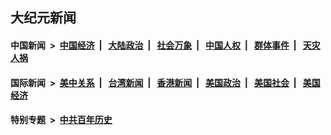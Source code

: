 ## 大纪元新闻

#### 中国新闻 &nbsp;>&nbsp; [中国经济](indexes/ncid283/README.md?09180045) &nbsp;| &nbsp; [大陆政治](indexes/ncid277/README.md?09180045) &nbsp;| &nbsp; [社会万象](indexes/ncid282/README.md?09180045) &nbsp;| &nbsp; [中国人权](indexes/ncid278/README.md?09180045) &nbsp;| &nbsp; [群体事件](indexes/ncid279/README.md?09180045) &nbsp;| &nbsp; [天灾人祸](indexes/ncid280/README.md?09180045)

#### 国际新闻 &nbsp;>&nbsp; [美中关系](indexes/nf1412576/README.md?09180045) &nbsp;| &nbsp; [台湾新闻](indexes/ncid1349361/README.md?09180045) &nbsp;| &nbsp; [香港新闻](indexes/ncid1349362/README.md?09180045) &nbsp;| &nbsp; [美国政治](indexes/ncid1078159/README.md?09180045) &nbsp;| &nbsp; [美国社会](indexes/ncid1078160/README.md?09180045) &nbsp;| &nbsp; [美国经济](indexes/ncid1078158/README.md?09180045)

#### 特别专题 &nbsp;>&nbsp; [中共百年历史](https://github.com/easy2view/epoch-special/blob/master/README.md?09180045)  
